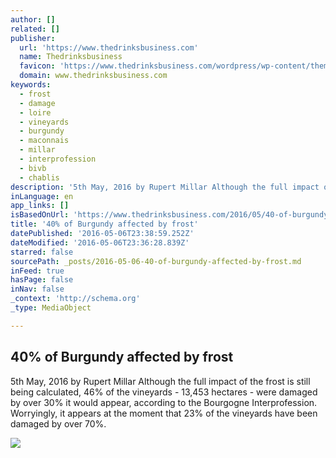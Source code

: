 ```yaml
---
author: []
related: []
publisher:
  url: 'https://www.thedrinksbusiness.com'
  name: Thedrinksbusiness
  favicon: 'https://www.thedrinksbusiness.com/wordpress/wp-content/themes/thedrinksbusiness/images/db_favicon.png'
  domain: www.thedrinksbusiness.com
keywords:
  - frost
  - damage
  - loire
  - vineyards
  - burgundy
  - maconnais
  - millar
  - interprofession
  - bivb
  - chablis
description: '5th May, 2016 by Rupert Millar Although the full impact of the frost is still being calculated, 46% of the vineyards - 13,453 hectares - were damaged by over 30% it would appear, according to the Bourgogne Interprofession. Worryingly, it appears at the moment that 23% of the vineyards have been damaged by over 70%.'
inLanguage: en
app_links: []
isBasedOnUrl: 'https://www.thedrinksbusiness.com/2016/05/40-of-burgundy-affected-by-frost/'
title: '40% of Burgundy affected by frost'
datePublished: '2016-05-06T23:38:59.252Z'
dateModified: '2016-05-06T23:36:28.839Z'
starred: false
sourcePath: _posts/2016-05-06-40-of-burgundy-affected-by-frost.md
inFeed: true
hasPage: false
inNav: false
_context: 'http://schema.org'
_type: MediaObject

---
```

<article style=""><h1>40% of Burgundy affected by frost</h1><p>5th May, 2016 by Rupert Millar Although the full impact of the frost is still being calculated, 46% of the vineyards - 13,453 hectares - were damaged by over 30% it would appear, according to the Bourgogne Interprofession. Worryingly, it appears at the moment that 23% of the vineyards have been damaged by over 70%.</p><img src="https://www.thedrinksbusiness.com/wordpress/wp-content/uploads/2016/05/BIVB-Burgundy-frost-2016-640x410.jpg" /></article>